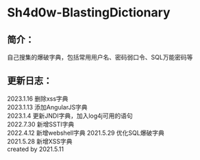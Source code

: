 # Sh4d0w-BlastingDictionary  
## 简介：  
自己搜集的爆破字典，包括常用用户名、密码弱口令、SQL万能密码等  

## 更新日志：  
2023.1.16 删除xss字典  
2023.1.13 添加AngularJS字典  
2023.1.4 更新JNDI字典，加入log4j可用的语句  
2022.7.30 新增SSTI字典  
2022.4.12 新增webshell字典
2021.5.29 优化SQL爆破字典  
2021.5.28 新增XSS字典  
created by 2021.5.11  
